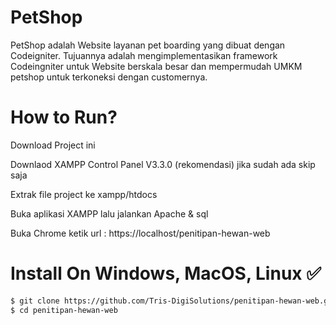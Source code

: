 # PetShop

PetShop adalah Website layanan pet boarding yang dibuat dengan Codeigniter. Tujuannya adalah mengimplementasikan framework Codeingniter untuk Website berskala besar dan mempermudah UMKM petshop untuk terkoneksi dengan customernya.

# How to Run?

Download Project ini

Downlaod XAMPP Control Panel V3.3.0 (rekomendasi) jika sudah ada skip saja

Extrak file project ke xampp/htdocs

Buka aplikasi XAMPP lalu jalankan Apache & sql

Buka Chrome ketik url : https://localhost/penitipan-hewan-web

# Install On Windows, MacOS, Linux ✅

```bash
$ git clone https://github.com/Tris-DigiSolutions/penitipan-hewan-web.git
$ cd penitipan-hewan-web
```
